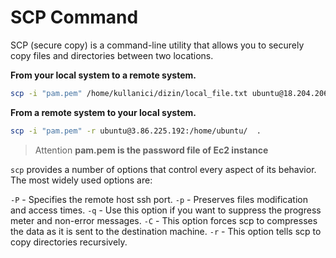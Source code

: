# SCP Command
SCP (secure copy) is a command-line utility that allows you to securely copy files and directories between two locations.


**From your local system to a remote system.**
```bash
scp -i "pam.pem" /home/kullanici/dizin/local_file.txt ubuntu@18.204.206.157:/home/ubuntu/
```
**From a remote system to your local system.**
```bash
scp -i "pam.pem" -r ubuntu@3.86.225.192:/home/ubuntu/  .
```

>Attention 
**pam.pem is the password file of Ec2 instance**

``scp`` provides a number of options that control every aspect of its behavior. The most widely used options are:

``-P`` - Specifies the remote host ssh port.
``-p`` - Preserves files modification and access times.
``-q`` - Use this option if you want to suppress the progress meter and non-error messages.
``-C`` - This option forces scp to compresses the data as it is sent to the destination machine.
``-r`` - This option tells scp to copy directories recursively.

